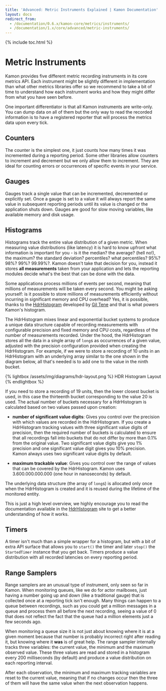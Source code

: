 ```yaml
---
title: 'Advanced: Metric Instruments Explained | Kamon Documentation'
layout: docs
redirect_from:
  - /documentation/0.6.x/kamon-core/metrics/instruments/
  - /documentation/1.x/core/advanced/metric-instruments/
---
```


{% include toc.html %}

Metric Instruments
==================

Kamon provides five different metric recording instruments in its core metrics API. Each instrument might be slightly
different in implementation than what other metrics libraries offer so we recommend to take a bit of time to understand
how each instrument works and how they might differ from what you have seen before.

One important differentiator is that all Kamon instruments are write-only. You can dump data on all of them but the only
way to read the recorded information is to have a registered reporter that will process the metrics data upon every tick.



## Counters

The counter is the simplest one, it just counts how many times it was incremented during a reporting period. Some other
libraries allow counters to increment and decrement but we only allow them to increment. They are ideal for counting
errors or occurrences of specific events in your service.


## Gauges

Gauges track a single value that can be incremented, decremented or explicitly set. Once a gauge is set to a value it will
always report the same value in subsequent reporting periods until its value is changed or the application shuts down.
Gauges are good for slow moving variables, like available memory and disk usage.


## Histograms

Histograms track the entire value distribution of a given metric. When measuring value distributions (like latency)
it is hard to know upfront what information is important for you - is it the median? the average? (hell no!), the maximum?
the standard deviation? percentiles? what percentiles? 95%? 98%? 99%? 99.99%?. Kamon doesn't take that decision for you,
instead it stores **all measurements** taken from your application and lets the reporting modules decide what's the best that
can be done with the data.

Some applications process millions of events per second, meaning that millions of measurements will be taken every
second. You might be asking yourself: is it possible to store millions of measurements efficiently without incurring in
significant memory and CPU overhead? Yes, it is possible, thanks to the [HdrHistogram] developed by [Gil Tene] and that
is what powers Kamon's histogram.

The HdrHistogram mixes linear and exponential bucket systems to produce a unique data structure capable of recording
measurements with configurable precision and fixed memory and CPU costs, regardless of the number of measurements
recorded. Under the hood, the HdrHistogram stores all the data in a single array of `long`s as occurrences of a given value,
adjusted with the precision configuration provided when creating the HdrHistogram. For example, if we were to store a
recording of 10 units in an HdrHistogram with an underlying array similar to the one shown in the diagram below, all
that's needed is to add one to the value in the ninth bucket.

{% lightbox /assets/img/diagrams/hdr-layout.png %}
HDR Histogram Layout
{% endlightbox %}

If you need to store a recording of 19 units, then the lower closest bucket is used, in this case the thirteenth
bucket corresponding to the value 20 is used. The actual number of buckets necessary for a HdrHistogram is calculated
based on two values passed upon creation:

* __number of significant value digits__: Gives you control over the precision with which values are recorded in the
HdrHistogram. If you create a HdrHistogram tracking values with three significant value digits of precision, then the
required number of buckets is calculated to ensure that all recordings fall into buckets that do not differ by more than 0.1% from the original value. Two significant value digits give you 1% precision and one significant value
digit gives you 10% precision. Kamon always uses two significant value digits by default.

* __maximum trackable value__: Gives you control over the range of values that can be covered by the HdrHistogram. Kamon
uses 3.600.000.000.000 (one hour in nanoseconds) by default.

The underlying data structure (the array of `long`s) is allocated only once when the HdrHistogram is created and it is reused
during the lifetime of the monitored entity.

This is just a high level overview, we highly encourage you to read the documentation available in the [HdrHistogram]
site to get a better understanding of how it works.


## Timers

A timer isn't much than a simple wrapper for a histogram, but with a bit of extra API surface that allows you to `start()`
the timer and later `stop()` the `StartedTimer` instance that you get back. Timers produce a value distribution with all
recorded latencies on every reporting period.


## Range Samplers

Range samplers are an unusual type of instrument, only seen so far in Kamon. When monitoring queues, like we do for actor
mailboxes, just having a number going up and down (like a traditional gauge) that is collected once at a reporting tick isn't enough. Many things can happen to a queue between recordings, such as you could get a million messages in a queue and
process them all before the next recording, seeing a value of 0 that does not reflect the fact that the queue had a
million elements just a few seconds ago.

When monitoring a queue size it is not just about knowing where it is at a given moment because that number is probably
incorrect right after reading it, but knowing where it **was** is of great help. The range sampler internally tracks three
variables: the current value, the minimum and the maximum observed value. These three values are read and stored in a
histogram every 200 milliseconds (by default) and produce a value distribution on each reporting interval.

After each observation, the minimum and maximum tracking variables are reset to the current value, meaning that if no
changes occur then the three of them will have the same value when the next observation happens.




[HdrHistogram]: https://github.com/HdrHistogram/HdrHistogram
[Gil Tene]: https://twitter.com/giltene